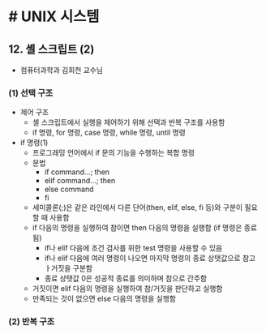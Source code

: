 # # UNIX 시스템

## 12. 셸 스크립트 (2)

- 컴퓨터과학과 김희천 교수님

### (1) 선택 구조

- 제어 구조
    - 셸 스크립트에서 실행을 제어하기 위해 선택과 반복 구조를 사용함
    - if 명령, for 명령, case 명령, while 명령, until 명령
- if 명령(1)
    - 프로그래밍 언어에서 if 문의 기능을 수행하는 복합 명령
    - 문법
        - if command...; then
        - elif command...; then
        - else command
        - fi
    - 세미콜론(;)은 같은 라인에서 다른 단어(then, elif, else, fi 등)와 구분이 필요할 때 사용함
    - if 다음의 명령을 실행하여 참이면 then 다음의 명령을 실행함 (if 명령은 종료됨)
        - if나 elif 다음에 조건 검사를 위한 test 명령을 사용할 수 있음
        - if나 elif 다음에 여러 명령이 나오면 마지막 명령의 종료 상탯값으로 참고 ㅏ거짓을 구분함
        - 종료 상탯값 0은 성공적 종료를 의미하며 참으로 간주함
    - 거짓이면 elif 다음의 명령을 실행하여 참/거짓을 판단하고 실행함
    - 만족되는 것이 없으면 else 다음의 명령을 실행함

### (2) 반복 구조
